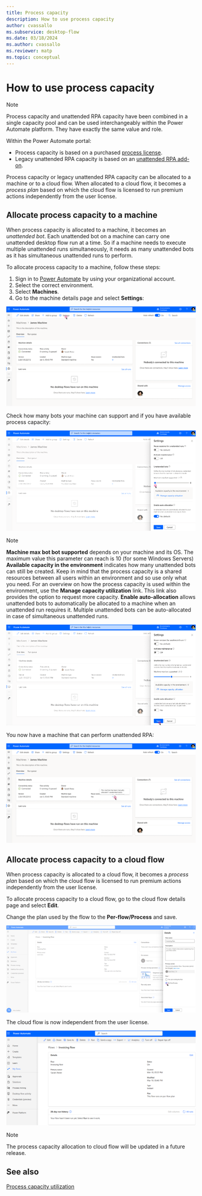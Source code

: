 ```yaml
---
title: Process capacity
description: How to use process capacity
author: cvassallo
ms.subservice: desktop-flow
ms.date: 03/18/2024
ms.author: cvassallo
ms.reviewer: matp
ms.topic: conceptual
---
```


# How to use process capacity

> [!NOTE]
>
> Process capacity and unattended RPA capacity have been combined in a single capacity pool and can be used interchangeably within the Power Automate platform. They have exactly the same value and role.

Within the Power Automate portal:

- Process capacity is based on a purchased [process license](/power-platform/admin/power-automate-licensing/types).
- Legacy unattended RPA capacity is based on an [unattended RPA add-on](/power-platform/admin/power-automate-licensing/add-ons#unattended-rpa-add-on).

Process capacity or legacy unattended RPA capacity can be allocated to a machine or to a cloud flow. When allocated to a cloud flow, it becomes a *process plan* based on which the cloud flow is licensed to run premium actions independently from the user license.

## Allocate process capacity to a machine

When process capacity is allocated to a machine, it becomes an *unattended bot*. Each unattended bot on a machine can carry one unattended desktop flow run at a time. So if a machine needs to execute multiple unattended runs simultaneously, it needs as many unattended bots as it has simultaneous unattended runs to perform.

To allocate process capacity to a machine, follow these steps:

1. Sign in to [Power Automate](https://make.powerautomate.com/) by using your organizational account.
1. Select the correct environment.
1. Select **Machines**.
1. Go to the machine details page and select **Settings**:

![Machine page - No unattended bot](media/capacity-utilization/machine-page-0-bot.png)

Check how many bots your machine can support and if you have available process capacity:

![Machine page - Settings - No unattended bot](media/capacity-utilization/machine-page-setting-0-bot.png)

> [!NOTE]
>
> **Machine max bot bot supported** depends on your machine and its OS. The maximum value this parameter can reach is 10 (for some Windows Servers)
> **Available capacity in the environment** indicates how many unattended bots can still be created. Keep in mind that the process capacity is a shared resources between all users within an environment and so use only what you need.
> For an overview on how the process capacity is used within the environment, use the **Manage capacity utilization** link. This link also provides the option to request more capacity.
> **Enable auto-allocation** allows unattended bots to automatically be allocated to a machine when an unattended run requires it. Multiple unattended bots can be auto-allocated in case of simultaneous unattended runs.

![Machine page - Settings - One unattended bot](media/capacity-utilization/machine-page-setting-1-bot.png)

You now have a machine that can perform unattended RPA:

![Machine page - One unattended bot](media/capacity-utilization/machine-page-1-bot.png)

## Allocate process capacity to a cloud flow

When process capacity is allocated to a cloud flow, it becomes a *process plan* based on which the cloud flow is licensed to run premium actions independently from the user license.

To allocate process capacity to a cloud flow, go to the cloud flow details page and select **Edit**.

Change the plan used by the flow to the **Per-flow/Process** and save.

![Cloud flow page - Settings - Process plan](media/capacity-utilization/cloud-flow-setting-flow-plan.png)

The cloud flow is now independent from the user license.

![Cloud flow page - Process plan](media/capacity-utilization/cloud-flow-flow-plan.png)

> [!NOTE]
>
> The process capacity allocation to cloud flow will be updated in a future release.

## See also

[Process capacity utilization](capacity-utilization-process.md)
